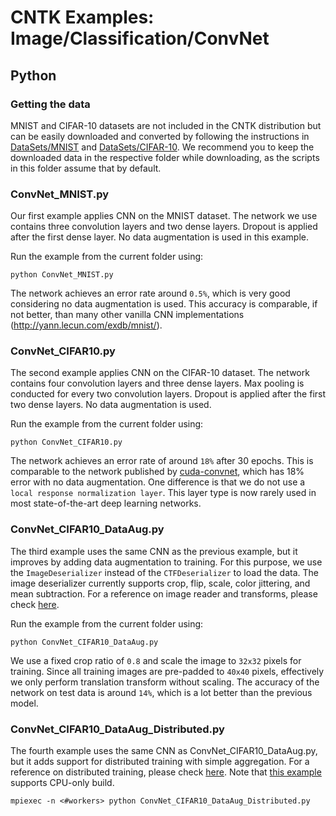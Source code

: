 # CNTK Examples: Image/Classification/ConvNet

## Python

### Getting the data

MNIST and CIFAR-10 datasets are not included in the CNTK distribution but can be easily downloaded and converted by following the instructions in [DataSets/MNIST](../../../DataSets/MNIST) and [DataSets/CIFAR-10](../../../DataSets/CIFAR-10). We recommend you to keep the downloaded data in the respective folder while downloading, as the scripts in this folder assume that by default.

### ConvNet_MNIST.py

Our first example applies CNN on the MNIST dataset. The network we use contains three convolution layers and two dense layers. Dropout is applied after the first dense layer. No data augmentation is used in this example.

Run the example from the current folder using:

`python ConvNet_MNIST.py`

The network achieves an error rate around `0.5%`, which is very good considering no data augmentation is used. This accuracy is comparable, if not better, than many other vanilla CNN implementations (http://yann.lecun.com/exdb/mnist/).

### ConvNet_CIFAR10.py

The second example applies CNN on the CIFAR-10 dataset. The network contains four convolution layers and three dense layers. Max pooling is conducted for every two convolution layers. Dropout is applied after the first two dense layers. No data augmentation is used.

Run the example from the current folder using:

`python ConvNet_CIFAR10.py`

The network achieves an error rate of around `18%` after 30 epochs. This is comparable to the network published by [cuda-convnet](https://code.google.com/p/cuda-convnet/), which has 18% error with no data augmentation. One difference is that we do not use a `local response normalization layer`. This layer type is now rarely used in most state-of-the-art deep learning networks.

### ConvNet_CIFAR10_DataAug.py

The third example uses the same CNN as the previous example, but it improves by adding data augmentation to training. For this purpose, we use the `ImageDeserializer` instead of the `CTFDeserializer` to load the data. The image deserializer currently supports crop, flip, scale, color jittering, and mean subtraction.
For a reference on image reader and transforms, please check [here](https://www.cntk.ai/pythondocs/cntk.io.html#cntk.io.ImageDeserializer).

Run the example from the current folder using:

`python ConvNet_CIFAR10_DataAug.py`

We use a fixed crop ratio of `0.8` and scale the image to `32x32` pixels for training. Since all training images are pre-padded to `40x40` pixels, effectively we only perform translation transform without scaling. The accuracy of the network on test data is around `14%`, which is a lot better than the previous model.

### ConvNet_CIFAR10_DataAug_Distributed.py

The fourth example uses the same CNN as ConvNet_CIFAR10_DataAug.py, but it adds support for distributed training with simple aggregation. For a reference on distributed training, please check [here](https://github.com/Microsoft/CNTK/wiki/Multiple-GPUs-and-machines).
Note that [this example](./ConvNet_CIFAR10_DataAug_Distributed.py) supports CPU-only build.

`mpiexec -n <#workers> python ConvNet_CIFAR10_DataAug_Distributed.py`
